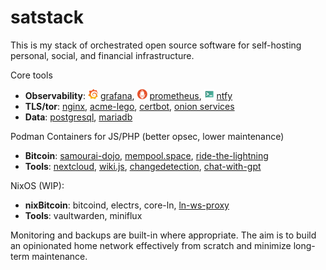 # satstack

This is my stack of orchestrated open source software for self-hosting personal, social, and financial infrastructure.

Core tools

* __Observability__: <img src="docs/logos/grafana.svg" width="16" height="16"> [grafana](https://grafana.com/), <img src="docs/logos/prometheus.svg" width="16" height="16"> [prometheus](https://prometheus.io/), <img src="docs/logos/ntfy.svg" width="16" height="16"> [ntfy](https://ntfy.sh/)
* __TLS/tor__: [nginx](https://nginx.org/en/), [acme-lego](https://go-acme.github.io/lego/), [certbot](https://certbot.eff.org/), [onion services](ansible/playbooks/tor/)
* __Data__: [postgresql](https://www.postgresql.org/), [mariadb](https://mariadb.org/)

Podman Containers for JS/PHP (better opsec, lower maintenance)

* __Bitcoin__: [samourai-dojo](https://github.com/bleetube/ansible-role-samourai-dojo), [mempool.space](ansible/playbooks/containers/mempool/README.md), [ride-the-lightning](ansible/playbooks/containers/rtl/README.md)
* __Tools__: [nextcloud](ansible/playbooks/containers/nextcloud/README.md), [wiki.js](https://github.com/bleetube/ansible-role-wikijs), [changedetection](ansible/playbooks/containers/changedetection/README.md), [chat-with-gpt](ansible/playbooks/containers/chat-with-gpt/README.md)

NixOS (WIP):

* __nixBitcoin__: bitcoind, electrs, core-ln, [ln-ws-proxy](https://github.com/jb55/ln-ws-proxy)
* __Tools__: vaultwarden, miniflux

Monitoring and backups are built-in where appropriate. The aim is to build an opinionated home network effectively from scratch and minimize long-term maintenance.